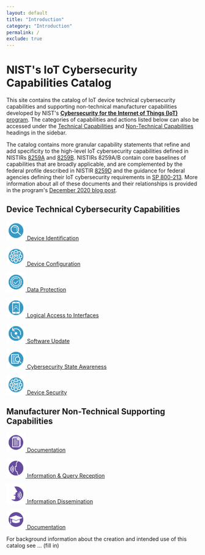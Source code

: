 ```yaml
---
layout: default
title: "Introduction"
category: "Introduction"
permalink: /
exclude: true
---
```

# NIST's IoT Cybersecurity Capabilities Catalog

This site contains the catalog of IoT device technical cybersecurity capabilities and supporting non-technical manufacturer capabilities developed by NIST's [**Cybersecurity for the Internet of Things (IoT)** program](https://www.nist.gov/programs-projects/nist-cybersecurity-iot-program).  The categories of capabilities and actions listed below can also be accessed under the [Technical Capabilities](https://pages.nist.gov/IoT-Device-Cybersecurity-Requirement-Catalogs/technical/) and [Non-Technical Capabilities](https://pages.nist.gov/IoT-Device-Cybersecurity-Requirement-Catalogs/nontechnical/) headings in the sidebar.

The catalog contains more granular capability statements that refine and add specificity to the high-level IoT cybersecurity capabilities defined in NISTIRs [8259A](https://doi.org/10.6028/NIST.IR.8259A) and [8259B](https://csrc.nist.gov/publications/detail/nistir/8259b/draft). NISTIRs 8259A/B contain core baselines of capabilities that are broadly applicable, and are complemented by the federal profile described in NISTIR [8259D](https://csrc.nist.gov/publications/detail/nistir/8259d/draft) and the guidance for federal agencies defining their IoT cybersecurity requirements in [SP 800-213](https://csrc.nist.gov/publications/detail/sp/800-213/draft). More information about all of these documents and their relationships is provided in the program's [December 2020 blog post](https://www.nist.gov/blogs/cybersecurity-insights/rounding-your-iot-security-requirements-draft-nist-guidance-federal). 

## Device Technical Cybersecurity Capabilities

 [<img src="images/../images/Device_Identification.png" width="50px"> Device Identification](../_Technical/identity.md)

[<img src="images/../images/Device_Configuration.png" width="50px"> Device Configuration](../_Technical/configuration.md)

[<img src="images/../images/Data_Protection.png" width="50px"> Data Protection](../_Technical/protection.md)

[<img src="images/../images/Access_to_Interfaces.png" width="50px"> Logical Access to Interfaces](../_Technical/logical.md)

[<img src="images/../images/Software_Update.png" width="50px"> Software Update](../_Technical/update.md)

[<img src="images/../images/Cybersecurity_Awareness.png" width="50px"> Cybersecurity State Awareness](../_Technical/state.md)

[<img src="images/../images/Device_Configuration.png" width="50px"> Device Security](../_Technical/security.md)

## Manufacturer Non-Technical Supporting Capabilities

 [<img src="images/../images/Documentation.png" width="50px"> Documentation](../_Nontechnical/manufacturer_documentation.md)

 [<img src="images/../images/Information_Querry.png" width="50px"> Information & Query Reception](../_Nontechnical/manufacturer_query.md)

 [<img src="images/../images/Information_Dissemination.png" width="50px"> Information Dissemination](../_Nontechnical/manufacturer_information.md)

 [<img src="images/../images/Education_Awareness.png" width="50px"> Documentation](../_Nontechnical/manufacturer_education.md)


For background information about the creation and intended use of this catalog see ... (fill in)